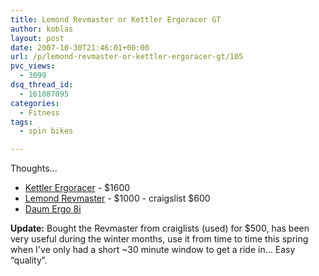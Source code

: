 ```yaml
---
title: Lemond Revmaster or Kettler Ergoracer GT
author: koblas
layout: post
date: 2007-10-30T21:46:01+00:00
url: /p/lemond-revmaster-or-kettler-ergoracer-gt/105
pvc_views:
  - 3099
dsq_thread_id:
  - 161087095
categories:
  - Fitness
tags:
  - spin bikes

---
```

Thoughts...

* [Kettler Ergoracer][1] - $1600 
* [Lemond Revmaster][2] - $1000 - craigslist $600
* [Daum Ergo 8i][3] 

**Update:** Bought the Revmaster from craiglists (used) for $500, has been very useful during the winter months, use it from time to time this spring when I've only had a short ~30 minute window to get a ride in&#8230; Easy &#8220;quality&#8221;.

 [1]: http://www.kettlerusa.com/page75.html
 [2]: http://www.lemondfitness.com/
 [3]: http://www.inbikesf.com/
